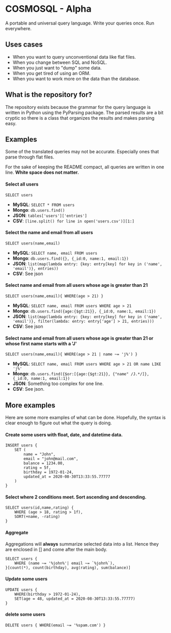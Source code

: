 # COSMOSQL - Alpha

A portable and universal query language. Write your queries once. Run everywhere.

## Uses cases
* When you want to query unconventional data like flat files.
* When you change between SQL and NoSQL.
* When you just want to "dump" some data.
* When you get tired of using an ORM.
* When you want to work more on the data than the database.

## What is the repository for?
The repository exists because the grammar for the query language is written in Python using the PyParsing package. The parsed results are a bit cryptic so there is a class that organizes the results and makes parsing easy.

## Examples
Some of the translated queries may not be accurate. Especially ones that parse through flat files.

For the sake of keeping the README compact, all queries are written in one line. **White space does not matter.**
#### Select all users
```
SELECT users
```
* **MySQL**: `SELECT * FROM users`
* **Mongo**: `db.users.find()`
* **JSON**: `tables['users']['entries']`
* **CSV**: `[line.split() for line in open('users.csv')][1:]`

#### Select the name and email from all users
```
SELECT users(name,email)
```
* **MySQL**: `SELECT name, email FROM users`
* **Mongo**: `db.users.find({}, {_id:0, name:1, email:1})`
* **JSON**: `list(map(lambda entry: {key: entry[key] for key in ('name', 'email')}, entries))`
* **CSV**: See json

#### Select name and email from all users whose age is greater than 21
```
SELECT users(name,email){ WHERE(age > 21) }
```
* **MySQL**: `SELECT name, email FROM users WHERE age > 21`
* **Mongo**: `db.users.find({age:{$gt:21}}, {_id:0, name:1, email:1})`
* **JSON**: `list(map(lambda entry: {key: entry[key] for key in ('name', 'email')}, filter(lambda: entry: entry['age'] > 21, entries)))`
* **CSV**: See json

#### Select name and email from all users whose age is greater than 21 or whose first name starts with a 'J'
```
SELECT users(name,email){ WHERE(age > 21 | name ~= 'j%') }
```

* **MySQL**: `SELECT name, email FROM users WHERE age > 21 OR name LIKE 'j%'`
* **Mongo**: `db.users.find({$or:[{age:{$gt:21}}, {"name" /J.*/]}, {_id:0, name:1, email:1})`
* **JSON**: Something too complex for one line.
* **CSV**: See json.

## More examples
Here are some more examples of what can be done. Hopefully, the syntax is clear enough to figure out what the query is doing.

#### Create some users with float, date, and datetime data.
```
INSERT users {
    SET (
        name = "John",
        email = "john@mail.com",
        balance = 1234.00,
        rating = 5f,
        birthday = 1972-01-24,
        updated_at = 2020-08-30T13:33:55.77777
    )
}
```

#### Select where 2 conditions meet. Sort ascending and descending. 
```
SELECT users(id,name,rating) {
    WHERE (age > 18, rating > 1f),
    SORT(+name, -rating)
}
```

#### Aggregate
Aggregations will **always** summarize selected data into a list. Hence they are enclosed in [] and come after the main body.
```
SELECT users {
    WHERE (name ~= '%john%'| email ~= `%john%`),
}[count(*), count(birthday), avg(rating), sum(balance)]
```

#### Update some users
```
UPDATE users {
    WHERE(birthday > 1972-01-24),
    SET(age = 48, updated_at = 2020-08-30T13:33:55.77777)
}
```

#### delete some users
```
DELETE users { WHERE(email ~= '%spam.com') }
```
